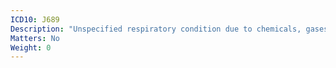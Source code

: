 ```yaml
---
ICD10: J689
Description: "Unspecified respiratory condition due to chemicals, gases, fumes and vapours"
Matters: No
Weight: 0
---
```

